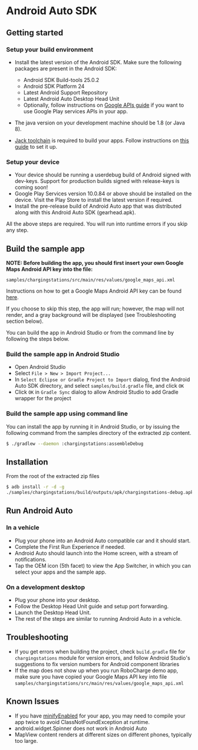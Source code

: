 # Android Auto SDK

## Getting started

### Setup your build environment
- Install the latest version of the Android SDK. Make sure the following
  packages are present in the Android SDK:
    - Android SDK Build-tools 25.0.2
    - Android SDK Platform 24
    - Latest Android Support Repository
    - Latest Android Auto Desktop Head Unit
    - Optionally, follow instructions on [Google APIs guide](https://developers.google.com/android/guides/setup#add_google_play_services_to_your_project)
      if you want to use Google Play services APIs in your app.

- The java version on your development machine should be 1.8 (or Java 8).
- [Jack toolchain](https://source.android.com/source/jack.html) is required to
  build your apps. Follow instructions on [this guide](http://tools.android.com/tech-docs/jackandjill)
  to set it up.

### Setup your device
- Your device should be running a userdebug build of Android signed with
  dev-keys. Support for production builds signed with release-keys is
  coming soon!
- Google Play Services version 10.0.84 or above should be installed on the
  device. Visit the Play Store to install the latest version if required.
- Install the pre-release build of Android Auto app that was distributed
  along with this Android Auto SDK (gearhead.apk).

All the above steps are required. You will run into runtime errors if you
skip any step.

## Build the sample app
**NOTE: Before building the app, you should first insert your own Google Maps
Android API key into the file:**

`samples/chargingstations/src/main/res/values/google_maps_api.xml`

Instructions on how to get a Google Maps Android API key can be found
[here](https://developers.google.com/maps/documentation/android-api/signup).

If you choose to skip this step, the app will run; however, the map will not
render, and a gray background will be displayed (see Troubleshooting section
below).

You can build the app in Android Studio or from the command line by following
the steps below.

### Build the sample app in Android Studio

- Open Android Studio
- Select `File > New > Import Project...`
- In `Select Eclipse or Gradle Project to Import` dialog, find the Android Auto
  SDK directory, and select `samples/build.gradle` file, and click `OK`
- Click `OK` in `Gradle Sync` dialog to allow Android Studio to add Gradle
  wrapper for the project

### Build the sample app using command line

You can install the app by running it in Android Studio, or by issuing the
following command from the samples directory of the extracted zip content.

```sh
$ ./gradlew --daemon :chargingstations:assembleDebug
```

## Installation
From the root of the extracted zip files

```sh
$ adb install -r -d -g
./samples/chargingstations/build/outputs/apk/chargingstations-debug.apk
```

## Run Android Auto

### In a vehicle
- Plug your phone into an Android Auto compatible car and it should start.
- Complete the First Run Experience if needed.
- Android Auto should launch into the Home screen, with a stream of
  notifications.
- Tap the OEM icon (5th facet) to view the App Switcher, in which you can
  select your apps and the sample app.

### On a development desktop
- Plug your phone into your desktop.
- Follow the Desktop Head Unit guide and setup port forwarding.
- Launch the Desktop Head Unit.
- The rest of the steps are similar to running Android Auto in a vehicle.

## Troubleshooting
- If you get errors when building the project, check `build.gradle` file for
  `chargingstations` module for version errors, and follow Android Studio's
  suggestions to fix version numbers for Android component libraries
- If the map does not show up when you run RoboCharge demo app, make sure you
  have copied your Google Maps API key into file
  `samples/chargingstations/src/main/res/values/google_maps_api.xml`

## Known Issues
- If you have
  [minifyEnabled](https://developer.android.com/studio/build/shrink-code.html)
  for your app, you may need to compile your app twice to avoid
  ClassNotFoundException at runtime.
- android.widget.Spinner does not work in Android Auto
- MapView content renders at different sizes on different phones, typically
  too large.
